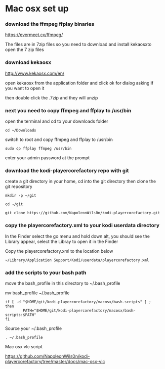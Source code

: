 # Mac osx set up

### download the ffmpeg ffplay binaries

https://evermeet.cx/ffmpeg/
 
The files are in 7zip files 
so you need to download and install kekaosxto open the 7 zip files
 
### download kekaosx 

http://www.kekaosx.com/en/


open kekaosx from the application folder and click ok for dialog asking if you want to open it

then double click the .7zip and they will unzip

### next you need to copy ffmpeg and ffplay to /usr/bin

open the terminal and cd to your downloads folder

	cd ~/Downloads

switch to root and copy ffmpeg and ffplay to /usr/bin

	sudo cp ffplay ffmpeg /usr/bin

enter your admin password at the prompt


###  download the kodi-playercorefactory repo with git

create a git directory in your home, cd into the git directory
then clone the git repository


	mkdir -p ~/git

	cd ~/git

	git clone https://github.com/NapoleonWils0n/kodi-playercorefactory.git


### copy the playercorefactory.xml to your kodi userdata directory

In the Finder select the go menu and hold down alt, 
you should see the Library appear, select the Libray to open it in the Finder

Copy the playercorefactory.xml to the location below
	
	~/Library/Application Support/Kodi/userdata/playercorefactory.xml


### add the scripts to your bash path

move the bash_profile in this directory to ~/.bash_profile

mv bash_profile ~/.bash_profile

	if [ -d "$HOME/git/kodi-playercorefactory/macosx/bash-scripts" ] ; then
	        PATH="$HOME/git/kodi-playercorefactory/macosx/bash-scripts:$PATH"
	fi


Source your ~/.bash_profile

	. ~/.bash_profile


Mac osx vlc script

https://github.com/NapoleonWils0n/kodi-playercorefactory/tree/master/docs/mac-osx-vlc

